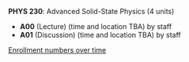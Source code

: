 **PHYS 230**: Advanced Solid-State Physics (4 units)

- **A00** (Lecture) (time and location TBA) by staff
- **A01** (Discussion) (time and location TBA) by staff

[Enrollment numbers over time](./PHYS230.tsv)
